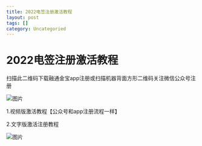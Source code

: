 ```yaml
---
title: 2022电签注册激活教程
layout: post
tags: []
category: Uncategoried
---
```

# 2022电签注册激活教程

扫描此二维码下载融通金宝app注册或扫描机器背面方形二维码关注微信公众号注册  

![图片](https://mmbiz.qpic.cn/mmbiz_jpg/J5819Z1mIRQHUgmZw6ibHiaYGViaNov7UTAg5iaRqVnFg8y4W9TFQoE7rqhuOgXxmbIaWDgaJ7NiaeM6ZT5icvia8WPvA/640?wx_fmt=jpeg&wxfrom=5&wx_lazy=1&wx_co=1)

1.视频版激活教程【公众号和app注册流程一样】

2.文字版激活注册教程

![图片](https://mmbiz.qpic.cn/mmbiz_jpg/J5819Z1mIRTnHLguPcxZAsxo1r6ZMicFWKJT0aafjpJ71dyNqM8a0BRKKLsAUb57Ma8fFZMlnMcdmbd6FSfk5CQ/640?wx_fmt=jpeg&wxfrom=5&wx_lazy=1&wx_co=1)